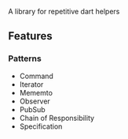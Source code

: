 A library for repetitive dart helpers

## Features
### Patterns
- Command
- Iterator
- Mememto
- Observer
- PubSub
- Chain of Responsibility
- Specification
